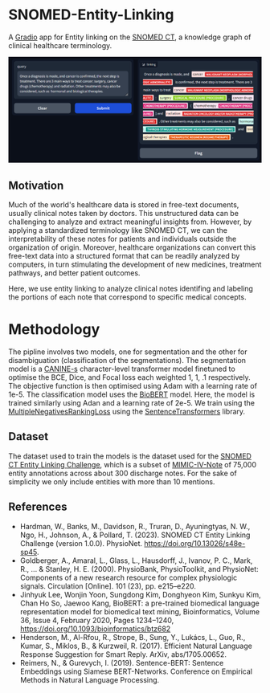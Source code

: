 # SNOMED-Entity-Linking
A [Gradio](https://www.gradio.app/) app for Entity linking on the [SNOMED CT](https://www.snomed.org/five-step-briefing), a knowledge graph of clinical healthcare terminology.

![](assests/screenshot.png)

## Motivation
Much of the world's healthcare data is stored in free-text documents, usually clinical notes taken by doctors. This unstructured data can be challenging to analyze and extract meaningful insights from.
However, by applying a standardized terminology like SNOMED CT, we can the interpretability of these notes for patients and individuals outside the organization of origin.
Moreover, healthcare organizations can convert this free-text data into a structured format that can be readily analyzed by computers, in turn stimulating the development of new medicines, treatment pathways, and better patient outcomes.

Here, we use entity linking to analyze clinical notes identifing and labeling the portions of each note that correspond to specific medical concepts.

# Methodology
The pipline involves two models, one for segmentation and the other for disambiguation (classification of the segmentations).
The segmentation model is a [CANINE-s](https://huggingface.co/google/canine-s) character-level transformer model finetuned to optimise the BCE, Dice, and Focal loss each weighted 1, 1, .1 respectively. The objective function is then optimised using Adam with a learning rate of 1e-5.
The classification model uses the [BioBERT](https://huggingface.co/dmis-lab/biosyn-biobert-bc5cdr-disease) model. Here, the model is trained similarly using Adan and a learning rate of 2e-5. We train using the [MultipleNegativesRankingLoss](https://arxiv.org/pdf/1705.00652) using the [SentenceTransformers](https://sbert.net/) library.

## Dataset
The dataset used to train the models is the dataset used for the [SNOMED CT Entity Linking Challenge](https://physionet.org/content/snomed-ct-entity-challenge/1.0.0/), which is a subset of [MIMIC-IV-Note](https://physionet.org/content/mimic-iv-note/2.2/) of 75,000 entity annotations across about 300 discharge notes.
For the sake of simplicity we only include entities with more than 10 mentions.


## References 
- Hardman, W., Banks, M., Davidson, R., Truran, D., Ayuningtyas, N. W., Ngo, H., Johnson, A., & Pollard, T. (2023). SNOMED CT Entity Linking Challenge (version 1.0.0). PhysioNet. https://doi.org/10.13026/s48e-sp45.
- Goldberger, A., Amaral, L., Glass, L., Hausdorff, J., Ivanov, P. C., Mark, R., ... & Stanley, H. E. (2000). PhysioBank, PhysioToolkit, and PhysioNet: Components of a new research resource for complex physiologic signals. Circulation [Online]. 101 (23), pp. e215–e220.
- Jinhyuk Lee, Wonjin Yoon, Sungdong Kim, Donghyeon Kim, Sunkyu Kim, Chan Ho So, Jaewoo Kang, BioBERT: a pre-trained biomedical language representation model for biomedical text mining, Bioinformatics, Volume 36, Issue 4, February 2020, Pages 1234–1240, https://doi.org/10.1093/bioinformatics/btz682
- Henderson, M., Al-Rfou, R., Strope, B., Sung, Y., Lukács, L., Guo, R., Kumar, S., Miklos, B., & Kurzweil, R. (2017). Efficient Natural Language Response Suggestion for Smart Reply. ArXiv, abs/1705.00652.
- Reimers, N., & Gurevych, I. (2019). Sentence-BERT: Sentence Embeddings using Siamese BERT-Networks. Conference on Empirical Methods in Natural Language Processing.
